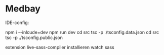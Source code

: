 # Medbay

IDE-config:

npm i --inlcude=dev
npm run dev
cd src
tsc -p ./tsconfig.data.json
cd src
tsc -p ./tsconfig.public.json

extension live-sass-compiler installieren
watch sass
